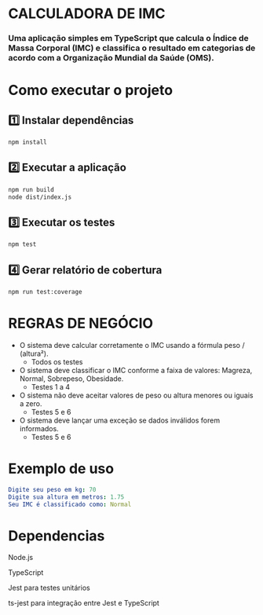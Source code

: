 # CALCULADORA DE IMC

### Uma aplicação simples em **TypeScript** que calcula o **Índice de Massa Corporal (IMC)** e classifica o resultado em categorias de acordo com a Organização Mundial da Saúde (OMS).

# Como executar o projeto

## 1️⃣ Instalar dependências

```bash
npm install
```

## 2️⃣ Executar a aplicação

```bash
npm run build
node dist/index.js
```

## 3️⃣ Executar os testes

```bash
npm test
```

## 4️⃣ Gerar relatório de cobertura

```bash
npm run test:coverage
```

# REGRAS DE NEGÓCIO

- O sistema deve calcular corretamente o IMC usando a fórmula peso / (altura²).
    - Todos os testes
- O sistema deve classificar o IMC conforme a faixa de valores: Magreza, Normal, Sobrepeso, Obesidade.
    - Testes 1 a 4
- O sistema não deve aceitar valores de peso ou altura menores ou iguais a zero.
    - Testes 5 e 6
- O sistema deve lançar uma exceção se dados inválidos forem informados.
    - Testes 5 e 6

# Exemplo de uso

```yaml
Digite seu peso em kg: 70
Digite sua altura em metros: 1.75
Seu IMC é classificado como: Normal
```

# Dependencias

Node.js

TypeScript

Jest para testes unitários

ts-jest para integração entre Jest e TypeScript